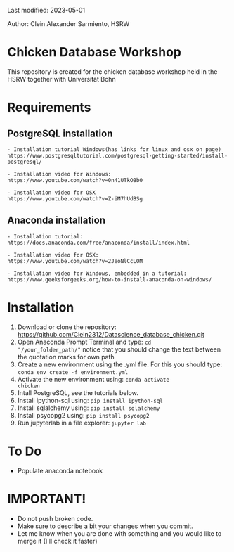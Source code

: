Last modified: 2023-05-01

Author: Clein Alexander Sarmiento, HSRW

# Chicken Database Workshop
This repository is created for the chicken database workshop held in the HSRW together with Universität Bohn 

# Requirements
## PostgreSQL installation
    - Installation tutorial Windows(has links for linux and osx on page)
    https://www.postgresqltutorial.com/postgresql-getting-started/install-postgresql/

    - Installation video for Windows:
    https://www.youtube.com/watch?v=0n41UTkOBb0

    - Installation video for OSX
    https://www.youtube.com/watch?v=Z-iM7hUdBSg
## Anaconda installation
    - Installation tutorial:
    https://docs.anaconda.com/free/anaconda/install/index.html

    - Installation video for OSX:
    https://www.youtube.com/watch?v=2JeoNlCcLOM

    - Installation video for Windows, embedded in a tutorial:
    https://www.geeksforgeeks.org/how-to-install-anaconda-on-windows/

# Installation
1. Download or clone the repository: https://github.com/Clein2312/Datascience_database_chicken.git
2. Open Anaconda Prompt Terminal and type: <code>cd "/your_folder_path/"</code> notice that you should change the text between the quotation marks for own path
3. Create a new environment using the .yml file. For this you should type:  
    <code>conda env create -f environment.yml</code>
4. Activate the new environment using: 
    <code>conda activate chicken</code>
5. Intall PostgreSQL, see the tutorials below.
6. Install ipython-sql using:
    <code>pip install ipython-sql</code>
7. Install sqlalchemy using:
    <code>pip install sqlalchemy</code>
8. Install psycopg2 using:
    <code>pip install psycopg2</code>
9. Run jupyterlab in a file explorer:
    <code>jupyter lab</code>
    



# To Do

- Populate anaconda notebook

# IMPORTANT!

- Do not push broken code.
- Make sure to describe a bit your changes when you commit.
- Let me know when you are done with something and you would like to merge it (I'll check it faster)
